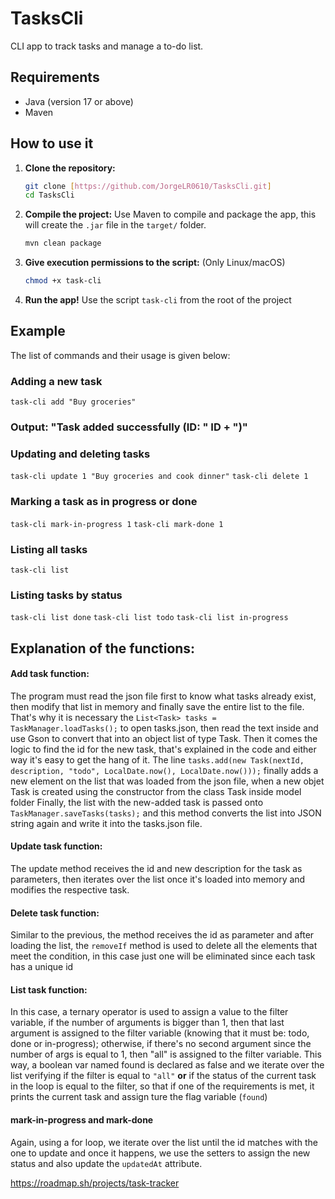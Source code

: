 # TasksCli
CLI app to track tasks and manage a to-do list.

## Requirements
- Java (version 17 or above)
- Maven

## How to use it
1.  **Clone the repository:**
    ```bash
    git clone [https://github.com/JorgeLR0610/TasksCli.git]
    cd TasksCli
    ```

2.  **Compile the project:**
    Use Maven to compile and package the app, this will create the `.jar` file in the `target/` folder.
    ```bash
    mvn clean package
    ```

3.  **Give execution permissions to the script:**
    (Only Linux/macOS)
    ```bash
    chmod +x task-cli
    ```

4.  **Run the app!**
    Use the script `task-cli` from the root of the project

## Example
The list of commands and their usage is given below:

### Adding a new task
`task-cli add "Buy groceries"`
### Output: "Task added successfully (ID: " ID + ")"
### Updating and deleting tasks
`task-cli update 1 "Buy groceries and cook dinner"`
`task-cli delete 1`
### Marking a task as in progress or done
`task-cli mark-in-progress 1`
`task-cli mark-done 1`
### Listing all tasks
`task-cli list`
### Listing tasks by status
`task-cli list done`
`task-cli list todo`
`task-cli list in-progress`

## Explanation of the functions:

#### Add task function:
The program must read the json file first to know what tasks already exist, then modify that list in memory and finally save the entire list to the file.
That's why it is necessary the `List<Task> tasks = TaskManager.loadTasks();` to open tasks.json, then read the text inside and use Gson to convert that into an object list of type Task.
Then it comes the logic to find the id for the new task, that's explained in the code and either way it's easy to get the hang of it.
The line `tasks.add(new Task(nextId, description, "todo", LocalDate.now(), LocalDate.now()));` finally adds a new element on the list that was loaded from the json file, when a new objet Task is created using the constructor from the class Task inside model folder
Finally, the list with the new-added task is passed onto `TaskManager.saveTasks(tasks);` and this method converts the list into JSON string again and write it into the tasks.json file.

#### Update task function:
The update method receives the id and new description for the task as parameters, then iterates over the list once it's loaded into memory and modifies the respective task.

#### Delete task function:
Similar to the previous, the method receives the id as parameter and after loading the list, the `removeIf` method is used to delete all the elements that meet the condition, in this case just one will be eliminated since each task has a unique id

#### List task function:
In this case, a ternary operator is used to assign a value to the filter variable, if the number of arguments is bigger than 1, then that last argument is assigned to the filter variable (knowing that it must be: todo, done or in-progress); otherwise, if there's no second argument since the number of args is equal to 1, then "all" is assigned to the filter variable. This way, a boolean var named found is declared as false and we iterate over the list verifying if the filter is equal to `"all"` **or** if the status of the current task in the loop is equal to the filter, so that if one of the requirements is met, it prints the current task and assign ture the flag variable (`found`)

#### mark-in-progress and mark-done
Again, using a for loop, we iterate over the list until the id matches with the one to update and once it happens, we use the setters to assign the new status and also update the `updatedAt` attribute.

https://roadmap.sh/projects/task-tracker